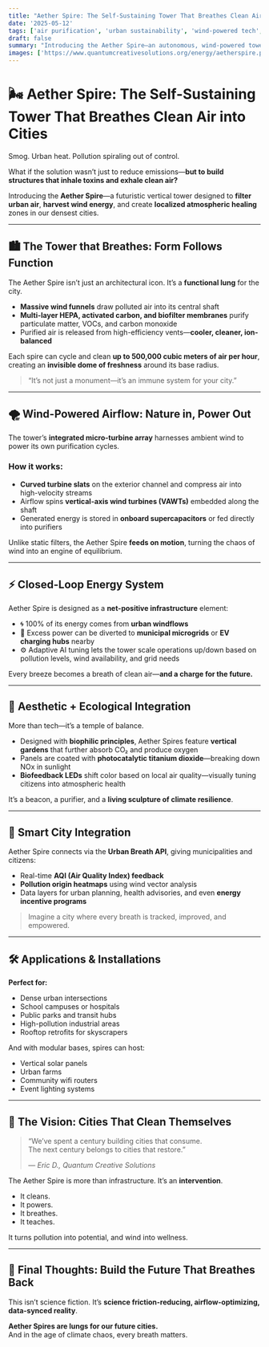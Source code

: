 ```yaml
---
title: "Aether Spire: The Self-Sustaining Tower That Breathes Clean Air into Cities"  
date: '2025-05-12'  
tags: ['air purification', 'urban sustainability', 'wind-powered tech', 'clean energy', 'smart cities', 'green architecture', 'biofiltration', 'energy-positive infrastructure']  
draft: false  
summary: "Introducing the Aether Spire—an autonomous, wind-powered tower that filters city air and powers itself with embedded turbines. Its not just a building—its an atmospheric engine for urban rebirth."  
images: ['https://www.quantumcreativesolutions.org/energy/aetherspire.png']  
---
```


# 🌬️ Aether Spire: The Self-Sustaining Tower That Breathes Clean Air into Cities

Smog. Urban heat. Pollution spiraling out of control.

What if the solution wasn’t just to reduce emissions—**but to build structures that inhale toxins and exhale clean air?**

Introducing the **Aether Spire**—a futuristic vertical tower designed to **filter urban air**, **harvest wind energy**, and create **localized atmospheric healing** zones in our densest cities.

---

## 🏙️ The Tower that Breathes: Form Follows Function

The Aether Spire isn’t just an architectural icon. It’s a **functional lung** for the city.

- **Massive wind funnels** draw polluted air into its central shaft  
- **Multi-layer HEPA, activated carbon, and biofilter membranes** purify particulate matter, VOCs, and carbon monoxide  
- Purified air is released from high-efficiency vents—**cooler, cleaner, ion-balanced**  

Each spire can cycle and clean **up to 500,000 cubic meters of air per hour**, creating an **invisible dome of freshness** around its base radius.

> “It’s not just a monument—it’s an immune system for your city.”

---

## 🌪️ Wind-Powered Airflow: Nature in, Power Out

The tower’s **integrated micro-turbine array** harnesses ambient wind to power its own purification cycles.

### How it works:

- **Curved turbine slats** on the exterior channel and compress air into high-velocity streams  
- Airflow spins **vertical-axis wind turbines (VAWTs)** embedded along the shaft  
- Generated energy is stored in **onboard supercapacitors** or fed directly into purifiers

Unlike static filters, the Aether Spire **feeds on motion**, turning the chaos of wind into an engine of equilibrium.

---

## ⚡ Closed-Loop Energy System

Aether Spire is designed as a **net-positive infrastructure** element:

- 🌀 100% of its energy comes from **urban windflows**  
- 🔋 Excess power can be diverted to **municipal microgrids** or **EV charging hubs** nearby  
- ⚙️ Adaptive AI tuning lets the tower scale operations up/down based on pollution levels, wind availability, and grid needs

Every breeze becomes a breath of clean air—**and a charge for the future.**

---

## 🌿 Aesthetic + Ecological Integration

More than tech—it’s a temple of balance.

- Designed with **biophilic principles**, Aether Spires feature **vertical gardens** that further absorb CO₂ and produce oxygen  
- Panels are coated with **photocatalytic titanium dioxide**—breaking down NOx in sunlight  
- **Biofeedback LEDs** shift color based on local air quality—visually tuning citizens into atmospheric health

It’s a beacon, a purifier, and a **living sculpture of climate resilience**.

---

## 🧠 Smart City Integration

Aether Spire connects via the **Urban Breath API**, giving municipalities and citizens:

- Real-time **AQI (Air Quality Index) feedback**  
- **Pollution origin heatmaps** using wind vector analysis  
- Data layers for urban planning, health advisories, and even **energy incentive programs**  

> Imagine a city where every breath is tracked, improved, and empowered.

---

## 🛠️ Applications & Installations

**Perfect for:**

- Dense urban intersections  
- School campuses or hospitals  
- Public parks and transit hubs  
- High-pollution industrial areas  
- Rooftop retrofits for skyscrapers

And with modular bases, spires can host:

- Vertical solar panels  
- Urban farms  
- Community wifi routers  
- Event lighting systems

---

## 🌌 The Vision: Cities That Clean Themselves

> “We’ve spent a century building cities that consume.  
> The next century belongs to cities that restore.”  
>  
> — *Eric D., Quantum Creative Solutions*

The Aether Spire is more than infrastructure. It’s an **intervention**.

- It cleans.  
- It powers.  
- It breathes.  
- It teaches.

It turns pollution into potential, and wind into wellness.

---

## 🌁 Final Thoughts: Build the Future That Breathes Back

This isn’t science fiction. It’s **science friction-reducing, airflow-optimizing, data-synced reality**.

**Aether Spires are lungs for our future cities.**  
And in the age of climate chaos, every breath matters.

